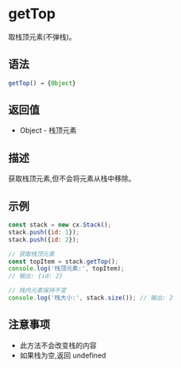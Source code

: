 # getTop

取栈顶元素(不弹栈)。

## 语法

```javascript
getTop() → {Object}
```

## 返回值

- Object - 栈顶元素

## 描述

获取栈顶元素,但不会将元素从栈中移除。

## 示例

```javascript
const stack = new cx.Stack();
stack.push({id: 1});
stack.push({id: 2});

// 获取栈顶元素
const topItem = stack.getTop();
console.log('栈顶元素:', topItem);
// 输出: {id: 2}

// 栈内元素保持不变
console.log('栈大小:', stack.size()); // 输出: 2
```

## 注意事项

- 此方法不会改变栈的内容
- 如果栈为空,返回 undefined